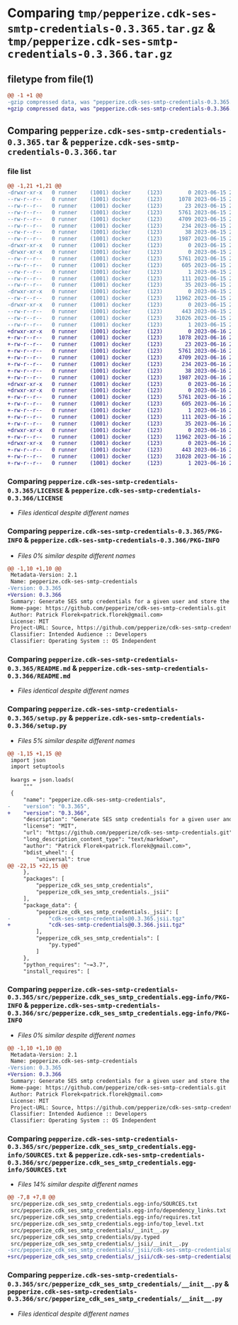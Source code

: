 # Comparing `tmp/pepperize.cdk-ses-smtp-credentials-0.3.365.tar.gz` & `tmp/pepperize.cdk-ses-smtp-credentials-0.3.366.tar.gz`

## filetype from file(1)

```diff
@@ -1 +1 @@
-gzip compressed data, was "pepperize.cdk-ses-smtp-credentials-0.3.365.tar", last modified: Thu Jun 15 23:22:32 2023, max compression
+gzip compressed data, was "pepperize.cdk-ses-smtp-credentials-0.3.366.tar", last modified: Fri Jun 16 23:08:10 2023, max compression
```

## Comparing `pepperize.cdk-ses-smtp-credentials-0.3.365.tar` & `pepperize.cdk-ses-smtp-credentials-0.3.366.tar`

### file list

```diff
@@ -1,21 +1,21 @@
-drwxr-xr-x   0 runner    (1001) docker     (123)        0 2023-06-15 23:22:32.692853 pepperize.cdk-ses-smtp-credentials-0.3.365/
--rw-r--r--   0 runner    (1001) docker     (123)     1078 2023-06-15 23:22:18.000000 pepperize.cdk-ses-smtp-credentials-0.3.365/LICENSE
--rw-r--r--   0 runner    (1001) docker     (123)       23 2023-06-15 23:22:18.000000 pepperize.cdk-ses-smtp-credentials-0.3.365/MANIFEST.in
--rw-r--r--   0 runner    (1001) docker     (123)     5761 2023-06-15 23:22:32.692853 pepperize.cdk-ses-smtp-credentials-0.3.365/PKG-INFO
--rw-r--r--   0 runner    (1001) docker     (123)     4709 2023-06-15 23:22:18.000000 pepperize.cdk-ses-smtp-credentials-0.3.365/README.md
--rw-r--r--   0 runner    (1001) docker     (123)      234 2023-06-15 23:22:18.000000 pepperize.cdk-ses-smtp-credentials-0.3.365/pyproject.toml
--rw-r--r--   0 runner    (1001) docker     (123)       38 2023-06-15 23:22:32.692853 pepperize.cdk-ses-smtp-credentials-0.3.365/setup.cfg
--rw-r--r--   0 runner    (1001) docker     (123)     1987 2023-06-15 23:22:18.000000 pepperize.cdk-ses-smtp-credentials-0.3.365/setup.py
-drwxr-xr-x   0 runner    (1001) docker     (123)        0 2023-06-15 23:22:32.692853 pepperize.cdk-ses-smtp-credentials-0.3.365/src/
-drwxr-xr-x   0 runner    (1001) docker     (123)        0 2023-06-15 23:22:32.692853 pepperize.cdk-ses-smtp-credentials-0.3.365/src/pepperize.cdk_ses_smtp_credentials.egg-info/
--rw-r--r--   0 runner    (1001) docker     (123)     5761 2023-06-15 23:22:32.000000 pepperize.cdk-ses-smtp-credentials-0.3.365/src/pepperize.cdk_ses_smtp_credentials.egg-info/PKG-INFO
--rw-r--r--   0 runner    (1001) docker     (123)      605 2023-06-15 23:22:32.000000 pepperize.cdk-ses-smtp-credentials-0.3.365/src/pepperize.cdk_ses_smtp_credentials.egg-info/SOURCES.txt
--rw-r--r--   0 runner    (1001) docker     (123)        1 2023-06-15 23:22:32.000000 pepperize.cdk-ses-smtp-credentials-0.3.365/src/pepperize.cdk_ses_smtp_credentials.egg-info/dependency_links.txt
--rw-r--r--   0 runner    (1001) docker     (123)      111 2023-06-15 23:22:32.000000 pepperize.cdk-ses-smtp-credentials-0.3.365/src/pepperize.cdk_ses_smtp_credentials.egg-info/requires.txt
--rw-r--r--   0 runner    (1001) docker     (123)       35 2023-06-15 23:22:32.000000 pepperize.cdk-ses-smtp-credentials-0.3.365/src/pepperize.cdk_ses_smtp_credentials.egg-info/top_level.txt
-drwxr-xr-x   0 runner    (1001) docker     (123)        0 2023-06-15 23:22:32.692853 pepperize.cdk-ses-smtp-credentials-0.3.365/src/pepperize_cdk_ses_smtp_credentials/
--rw-r--r--   0 runner    (1001) docker     (123)    11962 2023-06-15 23:22:18.000000 pepperize.cdk-ses-smtp-credentials-0.3.365/src/pepperize_cdk_ses_smtp_credentials/__init__.py
-drwxr-xr-x   0 runner    (1001) docker     (123)        0 2023-06-15 23:22:32.692853 pepperize.cdk-ses-smtp-credentials-0.3.365/src/pepperize_cdk_ses_smtp_credentials/_jsii/
--rw-r--r--   0 runner    (1001) docker     (123)      443 2023-06-15 23:22:18.000000 pepperize.cdk-ses-smtp-credentials-0.3.365/src/pepperize_cdk_ses_smtp_credentials/_jsii/__init__.py
--rw-r--r--   0 runner    (1001) docker     (123)    31026 2023-06-15 23:22:18.000000 pepperize.cdk-ses-smtp-credentials-0.3.365/src/pepperize_cdk_ses_smtp_credentials/_jsii/cdk-ses-smtp-credentials@0.3.365.jsii.tgz
--rw-r--r--   0 runner    (1001) docker     (123)        1 2023-06-15 23:22:18.000000 pepperize.cdk-ses-smtp-credentials-0.3.365/src/pepperize_cdk_ses_smtp_credentials/py.typed
+drwxr-xr-x   0 runner    (1001) docker     (123)        0 2023-06-16 23:08:10.027459 pepperize.cdk-ses-smtp-credentials-0.3.366/
+-rw-r--r--   0 runner    (1001) docker     (123)     1078 2023-06-16 23:07:58.000000 pepperize.cdk-ses-smtp-credentials-0.3.366/LICENSE
+-rw-r--r--   0 runner    (1001) docker     (123)       23 2023-06-16 23:07:58.000000 pepperize.cdk-ses-smtp-credentials-0.3.366/MANIFEST.in
+-rw-r--r--   0 runner    (1001) docker     (123)     5761 2023-06-16 23:08:10.027459 pepperize.cdk-ses-smtp-credentials-0.3.366/PKG-INFO
+-rw-r--r--   0 runner    (1001) docker     (123)     4709 2023-06-16 23:07:58.000000 pepperize.cdk-ses-smtp-credentials-0.3.366/README.md
+-rw-r--r--   0 runner    (1001) docker     (123)      234 2023-06-16 23:07:58.000000 pepperize.cdk-ses-smtp-credentials-0.3.366/pyproject.toml
+-rw-r--r--   0 runner    (1001) docker     (123)       38 2023-06-16 23:08:10.027459 pepperize.cdk-ses-smtp-credentials-0.3.366/setup.cfg
+-rw-r--r--   0 runner    (1001) docker     (123)     1987 2023-06-16 23:07:58.000000 pepperize.cdk-ses-smtp-credentials-0.3.366/setup.py
+drwxr-xr-x   0 runner    (1001) docker     (123)        0 2023-06-16 23:08:10.023459 pepperize.cdk-ses-smtp-credentials-0.3.366/src/
+drwxr-xr-x   0 runner    (1001) docker     (123)        0 2023-06-16 23:08:10.027459 pepperize.cdk-ses-smtp-credentials-0.3.366/src/pepperize.cdk_ses_smtp_credentials.egg-info/
+-rw-r--r--   0 runner    (1001) docker     (123)     5761 2023-06-16 23:08:09.000000 pepperize.cdk-ses-smtp-credentials-0.3.366/src/pepperize.cdk_ses_smtp_credentials.egg-info/PKG-INFO
+-rw-r--r--   0 runner    (1001) docker     (123)      605 2023-06-16 23:08:10.000000 pepperize.cdk-ses-smtp-credentials-0.3.366/src/pepperize.cdk_ses_smtp_credentials.egg-info/SOURCES.txt
+-rw-r--r--   0 runner    (1001) docker     (123)        1 2023-06-16 23:08:09.000000 pepperize.cdk-ses-smtp-credentials-0.3.366/src/pepperize.cdk_ses_smtp_credentials.egg-info/dependency_links.txt
+-rw-r--r--   0 runner    (1001) docker     (123)      111 2023-06-16 23:08:09.000000 pepperize.cdk-ses-smtp-credentials-0.3.366/src/pepperize.cdk_ses_smtp_credentials.egg-info/requires.txt
+-rw-r--r--   0 runner    (1001) docker     (123)       35 2023-06-16 23:08:09.000000 pepperize.cdk-ses-smtp-credentials-0.3.366/src/pepperize.cdk_ses_smtp_credentials.egg-info/top_level.txt
+drwxr-xr-x   0 runner    (1001) docker     (123)        0 2023-06-16 23:08:10.027459 pepperize.cdk-ses-smtp-credentials-0.3.366/src/pepperize_cdk_ses_smtp_credentials/
+-rw-r--r--   0 runner    (1001) docker     (123)    11962 2023-06-16 23:07:58.000000 pepperize.cdk-ses-smtp-credentials-0.3.366/src/pepperize_cdk_ses_smtp_credentials/__init__.py
+drwxr-xr-x   0 runner    (1001) docker     (123)        0 2023-06-16 23:08:10.027459 pepperize.cdk-ses-smtp-credentials-0.3.366/src/pepperize_cdk_ses_smtp_credentials/_jsii/
+-rw-r--r--   0 runner    (1001) docker     (123)      443 2023-06-16 23:07:58.000000 pepperize.cdk-ses-smtp-credentials-0.3.366/src/pepperize_cdk_ses_smtp_credentials/_jsii/__init__.py
+-rw-r--r--   0 runner    (1001) docker     (123)    31028 2023-06-16 23:07:58.000000 pepperize.cdk-ses-smtp-credentials-0.3.366/src/pepperize_cdk_ses_smtp_credentials/_jsii/cdk-ses-smtp-credentials@0.3.366.jsii.tgz
+-rw-r--r--   0 runner    (1001) docker     (123)        1 2023-06-16 23:07:58.000000 pepperize.cdk-ses-smtp-credentials-0.3.366/src/pepperize_cdk_ses_smtp_credentials/py.typed
```

### Comparing `pepperize.cdk-ses-smtp-credentials-0.3.365/LICENSE` & `pepperize.cdk-ses-smtp-credentials-0.3.366/LICENSE`

 * *Files identical despite different names*

### Comparing `pepperize.cdk-ses-smtp-credentials-0.3.365/PKG-INFO` & `pepperize.cdk-ses-smtp-credentials-0.3.366/PKG-INFO`

 * *Files 0% similar despite different names*

```diff
@@ -1,10 +1,10 @@
 Metadata-Version: 2.1
 Name: pepperize.cdk-ses-smtp-credentials
-Version: 0.3.365
+Version: 0.3.366
 Summary: Generate SES smtp credentials for a given user and store the credentials in a SecretsManager Secret.
 Home-page: https://github.com/pepperize/cdk-ses-smtp-credentials.git
 Author: Patrick Florek<patrick.florek@gmail.com>
 License: MIT
 Project-URL: Source, https://github.com/pepperize/cdk-ses-smtp-credentials.git
 Classifier: Intended Audience :: Developers
 Classifier: Operating System :: OS Independent
```

### Comparing `pepperize.cdk-ses-smtp-credentials-0.3.365/README.md` & `pepperize.cdk-ses-smtp-credentials-0.3.366/README.md`

 * *Files identical despite different names*

### Comparing `pepperize.cdk-ses-smtp-credentials-0.3.365/setup.py` & `pepperize.cdk-ses-smtp-credentials-0.3.366/setup.py`

 * *Files 5% similar despite different names*

```diff
@@ -1,15 +1,15 @@
 import json
 import setuptools
 
 kwargs = json.loads(
     """
 {
     "name": "pepperize.cdk-ses-smtp-credentials",
-    "version": "0.3.365",
+    "version": "0.3.366",
     "description": "Generate SES smtp credentials for a given user and store the credentials in a SecretsManager Secret.",
     "license": "MIT",
     "url": "https://github.com/pepperize/cdk-ses-smtp-credentials.git",
     "long_description_content_type": "text/markdown",
     "author": "Patrick Florek<patrick.florek@gmail.com>",
     "bdist_wheel": {
         "universal": true
@@ -22,15 +22,15 @@
     },
     "packages": [
         "pepperize_cdk_ses_smtp_credentials",
         "pepperize_cdk_ses_smtp_credentials._jsii"
     ],
     "package_data": {
         "pepperize_cdk_ses_smtp_credentials._jsii": [
-            "cdk-ses-smtp-credentials@0.3.365.jsii.tgz"
+            "cdk-ses-smtp-credentials@0.3.366.jsii.tgz"
         ],
         "pepperize_cdk_ses_smtp_credentials": [
             "py.typed"
         ]
     },
     "python_requires": "~=3.7",
     "install_requires": [
```

### Comparing `pepperize.cdk-ses-smtp-credentials-0.3.365/src/pepperize.cdk_ses_smtp_credentials.egg-info/PKG-INFO` & `pepperize.cdk-ses-smtp-credentials-0.3.366/src/pepperize.cdk_ses_smtp_credentials.egg-info/PKG-INFO`

 * *Files 0% similar despite different names*

```diff
@@ -1,10 +1,10 @@
 Metadata-Version: 2.1
 Name: pepperize.cdk-ses-smtp-credentials
-Version: 0.3.365
+Version: 0.3.366
 Summary: Generate SES smtp credentials for a given user and store the credentials in a SecretsManager Secret.
 Home-page: https://github.com/pepperize/cdk-ses-smtp-credentials.git
 Author: Patrick Florek<patrick.florek@gmail.com>
 License: MIT
 Project-URL: Source, https://github.com/pepperize/cdk-ses-smtp-credentials.git
 Classifier: Intended Audience :: Developers
 Classifier: Operating System :: OS Independent
```

### Comparing `pepperize.cdk-ses-smtp-credentials-0.3.365/src/pepperize.cdk_ses_smtp_credentials.egg-info/SOURCES.txt` & `pepperize.cdk-ses-smtp-credentials-0.3.366/src/pepperize.cdk_ses_smtp_credentials.egg-info/SOURCES.txt`

 * *Files 14% similar despite different names*

```diff
@@ -7,8 +7,8 @@
 src/pepperize.cdk_ses_smtp_credentials.egg-info/SOURCES.txt
 src/pepperize.cdk_ses_smtp_credentials.egg-info/dependency_links.txt
 src/pepperize.cdk_ses_smtp_credentials.egg-info/requires.txt
 src/pepperize.cdk_ses_smtp_credentials.egg-info/top_level.txt
 src/pepperize_cdk_ses_smtp_credentials/__init__.py
 src/pepperize_cdk_ses_smtp_credentials/py.typed
 src/pepperize_cdk_ses_smtp_credentials/_jsii/__init__.py
-src/pepperize_cdk_ses_smtp_credentials/_jsii/cdk-ses-smtp-credentials@0.3.365.jsii.tgz
+src/pepperize_cdk_ses_smtp_credentials/_jsii/cdk-ses-smtp-credentials@0.3.366.jsii.tgz
```

### Comparing `pepperize.cdk-ses-smtp-credentials-0.3.365/src/pepperize_cdk_ses_smtp_credentials/__init__.py` & `pepperize.cdk-ses-smtp-credentials-0.3.366/src/pepperize_cdk_ses_smtp_credentials/__init__.py`

 * *Files identical despite different names*

